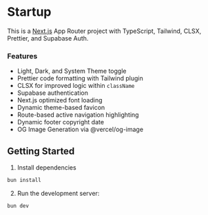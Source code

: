 # Startup

This is a [Next.js](https://nextjs.org/) App Router project with TypeScript, Tailwind, CLSX, Prettier, and Supabase Auth.

### Features

- Light, Dark, and System Theme toggle
- Prettier code formatting with Tailwind plugin
- CLSX for improved logic within `className`
- Supabase authentication
- Next.js optimized font loading
- Dynamic theme-based favicon
- Route-based active navigation highlighting
- Dynamic footer copyright date
- OG Image Generation via @vercel/og-image

## Getting Started

1. Install dependencies

```bash
bun install
```

2. Run the development server:

```bash
bun dev
```
